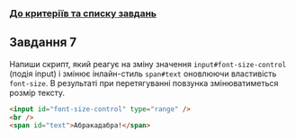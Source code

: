 ### [До критеріїв та списку завдань](README.md)

## Завдання 7

Напиши скрипт, який реагує на зміну значення `input#font-size-control` (подія
input) і змінює інлайн-стиль `span#text` оновлюючи властивість `font-size`. В
результаті при перетягуванні повзунка змінюватиметься розмір тексту.

```html
<input id="font-size-control" type="range" />
<br />
<span id="text">Абракадабра!</span>
```
